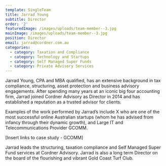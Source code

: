 ```yaml
---
template: SingleTeam
title: Jarrad Young
subtitle: Director
order: '2'
featuredImage: /images/uploads/team-member--3.jpg
mainImage: /images/uploads/team-member--3.jpg
position: Director
email: jarrad@cordner.com.au
categories:
  - category: Taxation and Compliance
  - category: Technology and Startups
  - category: Self Managed Super Funds
  - category: Private Advisory Services
---
```

Jarrad Young, CPA and MBA qualified, has an extensive background in tax compliance, structuring, asset protection and business advisory engagements. After spending many years at an iconic big four accounting firm, Jarrad joined Cordner Advisory as Director in 2014 and has established a reputation as a trusted advisor for clients.

Examples of the work performed by Jarrad’s include X who are one of the most successful online Australian startups (whom he has advised from infancy through their dynamic growth), and Large IT and Telecommunications Provider GCOMM.

\[Insert links to case study - GCOMM]

Jarrad leads the structuring, taxation compliance and Self Managed Super Fund services at Cordner Advisory. Jarrad is also a long term Director on the board of the flourishing and vibrant Gold Coast Turf Club.
